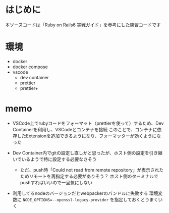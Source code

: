 # はじめに
本ソースコードは「Ruby on Rails6 実戦ガイド」を参考にした練習コードです

# 環境
- docker
- docker compose
- vscode
    - dev container
    - prettier
    - prettier+

# memo
- VSCode上でrubyコードをフォーマット（prettierを使って）するため、Dev Containerを利用し、VSCodeとコンテナを接続
このことで、コンテナに依存したExtensionを追加できるようになり、フォーマッターが効くようになった

- Dev Container内でgitの設定し直しかと思ったが、ホスト側の設定を引き継いでいるようで特に設定する必要なさそう
    - ただ、push時「Could not read from remote repository」が表示されたためリモートを再指定する必要がありそう？
    ホスト側のターミナルでpushすればいいので一旦気にしない

- 利用してるnodeのバージョンだとwebpackerのバンドルに失敗する
環境変数に `NODE_OPTIONS=--openssl-legacy-provider` を指定しておくとうまくいく
